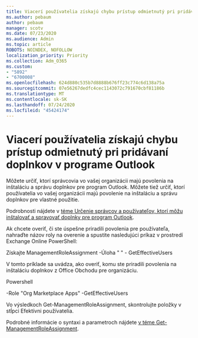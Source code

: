 ```yaml
---
title: Viacerí používatelia získajú chybu prístup odmietnutý pri pridávaní doplnkov v programe Outlook
ms.author: pebaum
author: pebaum
manager: scotv
ms.date: 07/23/2020
ms.audience: Admin
ms.topic: article
ROBOTS: NOINDEX, NOFOLLOW
localization_priority: Priority
ms.collection: Adm_O365
ms.custom:
- "5892"
- "6700008"
ms.openlocfilehash: 624d880c535b7d8888b676ff23c774c6d138a75a
ms.sourcegitcommit: 07e56267dedfc4cec1143072c791670cbf81186b
ms.translationtype: MT
ms.contentlocale: sk-SK
ms.lasthandoff: 07/24/2020
ms.locfileid: "45424174"
---
```

# <a name="multiple-users-get-access-denied-error-while-adding-add-ins-in-outlook"></a>Viacerí používatelia získajú chybu prístup odmietnutý pri pridávaní doplnkov v programe Outlook

Môžete určiť, ktorí správcovia vo vašej organizácii majú povolenia na inštaláciu a správu doplnkov pre program Outlook. Môžete tiež určiť, ktorí používatelia vo vašej organizácii majú povolenie na inštaláciu a správu doplnkov pre vlastné použitie.

Podrobnosti nájdete v [téme Určenie správcov a používateľov, ktorí môžu inštalovať a spravovať doplnky pre program Outlook](https://docs.microsoft.com/exchange/clients-and-mobile-in-exchange-online/add-ins-for-outlook/specify-who-can-install-and-manage-add-ins).

Ak chcete overiť, či ste úspešne priradili povolenia pre používateľa, nahraďte názov roly na overenie a spustite nasledujúci príkaz v <Role Name> prostredí Exchange Online PowerShell:

Získajte ManagementRoleAssignment -Úloha " <Role Name> " - GetEffectiveUsers

V tomto príklade sa uvádza, ako overiť, komu ste priradili povolenia na inštaláciu doplnkov z Office Obchodu pre organizáciu.

Powershell

-Role "Org Marketplace Apps" -GetEffectiveUsers

Vo výsledkoch Get-ManagementRoleAssignment, skontrolujte položky v stĺpci Efektívni používatelia.

Podrobné informácie o syntaxi a parametroch nájdete [v téme Get-ManagementRoleAssignment](https://docs.microsoft.com/powershell/module/exchange/get-managementroleassignment).
 